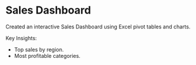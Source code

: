 # Sales Dashboard

Created an interactive Sales Dashboard using Excel pivot tables and charts.

Key Insights:
- Top sales by region.
- Most profitable categories.